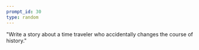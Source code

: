 ```yaml
---
prompt_id: 30
type: random
---
```


"Write a story about a time traveler who accidentally changes the course of history."
